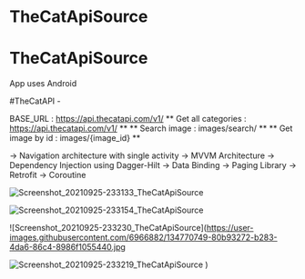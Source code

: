# TheCatApiSource
# TheCatApiSource
App uses Android 


#TheCatAPI -

BASE_URL : https://api.thecatapi.com/v1/
 ** Get all categories : https://api.thecatapi.com/v1/ **
 ** Search image  : images/search/ **
 ** Get image by id : images/{image_id} **

-> Navigation architecture with single activity 
-> MVVM Architecture 
-> Dependency Injection using Dagger-Hilt 
-> Data Binding 
-> Paging Library 
-> Retrofit 
-> Coroutine


![Screenshot_20210925-233133_TheCatApiSource](https://user-images.githubusercontent.com/6966882/134770630-19f554d4-4767-4366-a3c6-42b4d8e0edb4.jpeg)

![Screenshot_20210925-233154_TheCatApiSource](https://user-images.githubusercontent.com/6966882/134770677-a144d166-e00b-4c80-98f2-a457c5fc0c3b.jpg)


![Screenshot_20210925-233230_TheCatApiSource](https://user-images.githubusercontent.com/6966882/134770749-80b93272-b283-4da6-86c4-8986f1055440.jpg

![Screenshot_20210925-233219_TheCatApiSource](https://user-images.githubusercontent.com/6966882/134770758-175213d4-0784-46ff-a633-32f63107cc89.jpg)
)
